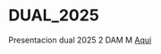 # DUAL_2025
Presentacion dual 2025 2 DAM M
<a href="https://www.canva.com/design/DAGGIKTiroI/vpGaLUvZN2D_AKYS-OogVw/view?utm_content=DAGGIKTiroI&utm_campaign=designshare&utm_medium=link2&utm_source=uniquelinks&utlId=h1739a1bf64">Aqui</a>
